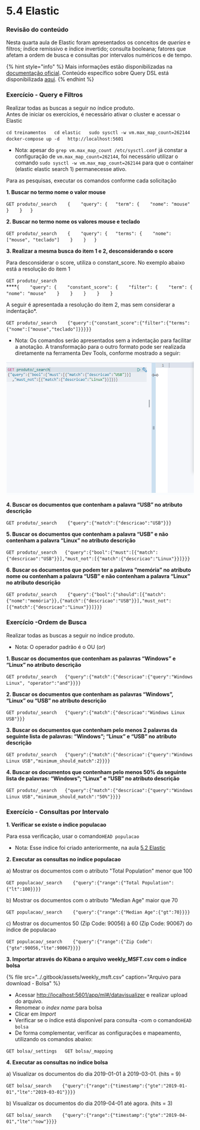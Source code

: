 # 5.4 Elastic

### Revisão do conteúdo

Nesta quarta aula de Elastic foram apresentados os conceitos de _queries_ e filtros; índice remissivo e índice invertido; consulta booleana; fatores que afetam a ordem de busca e consultas por intervalos numéricos e de tempo.

{% hint style="info" %}
 Mais informações estão disponibilizadas na [documentação oficial](https://www.elastic.co/guide/index.html). Conteúdo específico sobre Query DSL está disponibilizada [aqui](https://www.elastic.co/guide/en/elasticsearch/reference/current/query-dsl.html).
{% endhint %}

### **Exercício - Query e Filtros**

Realizar todas as buscas a seguir no índice produto.  
Antes de iniciar os exercícios, é necessário ativar o cluster e acessar o Elastic

`cd treinamentos  
cd elastic  
sudo sysctl -w vm.max_map_count=262144  
docker-compose up -d  
http://localhost:5601`

* Nota: apesar do `grep vm.max_map_count /etc/sysctl.conf` já constar a configuração de `vm.max_map_count=262144`, foi necessário utilizar o comando `sudo sysctl -w vm.max_map_count=262144` para que o container \(elastic elastic search 1\) permanecesse ativo.

Para as pesquisas, executar os comandos conforme cada solicitação

**1. Buscar no termo nome o valor mouse**

`GET produto/_search   
{   
   "query": {  
      "term": {   
         "nome": "mouse"   
      }   
   }  
}`

**2. Buscar no termo nome os valores mouse e teclado**

`GET produto/_search   
{   
   "query": {  
      "terms": {   
         "nome": ["mouse", "teclado"]   
      }   
   }  
}`

**3. Realizar a mesma busca do item 1 e 2, desconsiderando o score**

Para desconsiderar o score, utiliza o constant\_score. No exemplo abaixo está a resolução do item 1

`GET produto/_search`   
****`{   
   "query": {   
      "constant_score": {   
         "filter": {   
            "term": {   
               "nome": "mouse"   
             }   
         }   
      }   
   }   
}`

A seguir é apresentada a resolução do item 2, mas sem considerar a indentação\*.

`GET produto/_search   
{"query":{"constant_score":{"filter":{"terms":{"nome":["mouse","teclado"]}}}}}`

* Nota: Os comandos serão apresentados sem a indentação para facilitar a anotação. A transformação para o outro formato pode ser realizada diretamente na ferramenta Dev Tools, conforme mostrado a seguir: 

![](../.gitbook/assets/m5_aula4_00.gif)

**4. Buscar os documentos que contenham a palavra “USB” no atributo descrição**

`GET produto/_search   
{"query":{"match":{"descricao":"USB"}}}`

**5. Buscar os documentos que contenham a palavra “USB” e não contenham a palavra “Linux” no atributo descrição**

`GET produto/_search  
{"query":{"bool":{"must":[{"match":{"descricao":"USB"}}],"must_not":[{"match":{"descricao":"Linux"}}]}}}`

**6. Buscar os documentos que podem ter a palavra “memória” no atributo nome ou contenham a palavra “USB” e não contenham a palavra “Linux” no atributo descrição**

`GET produto/_search   
{"query":{"bool":{"should":[{"match":{"nome":"memória"}},{"match":{"descricao":"USB"}}],"must_not":[{"match":{"descricao":"Linux"}}]}}}`

### Exercício -Ordem de Busca

Realizar todas as buscas a seguir no índice produto.

* Nota: O operador padrão é o OU \(_or_\)

**1. Buscar os documentos que contenham as palavras “Windows” e “Linux” no atributo descrição**

`GET produto/_search  
{"query":{"match":{"descricao":{"query":"Windows Linux", "operator":"and"}}}}`

**2. Buscar os documentos que contenham as palavras “Windows”, “Linux” ou “USB” no atributo descrição**

`GET produto/_search  
{"query":{"match":{"descricao":"Windows Linux USB"}}}`

**3. Buscar os documentos que contenham pelo menos 2 palavras da seguinte lista de palavras: “Windows”; “Linux” e “USB” no atributo descrição**

`GET produto/_search  
{"query":{"match":{"descricao":{"query":"Windows Linux USB","minimum_should_match":2}}}}`

**4. Buscar os documentos que contenham pelo menos 50% da seguinte lista de palavras: “Windows”; “Linux” e “USB” no atributo descrição**

`GET produto/_search  
{"query":{"match":{"descricao":{"query":"Windows Linux USB","minimum_should_match":"50%"}}}}`

### **Exercício - Consultas por Intervalo**

**1. Verificar se existe o índice populacao**

Para essa verificação, usar o comando`HEAD populacao`

* Nota: Esse índice foi criado anteriormente, na aula [5.2 Elastic](5.2-elastic.md)

**2. Executar as consultas no índice populacao**

a\) Mostrar os documentos com o atributo "Total Population" menor que 100

`GET populacao/_search   
{"query":{"range":{"Total Population":{"lt":100}}}}`

b\) Mostrar os documentos com o atributo "Median Age" maior que 70

`GET populacao/_search   
{"query":{"range":{"Median Age":{"gt":70}}}}`

c\) Mostrar os documentos 50 \(Zip Code: 90056\) à 60 \(Zip Code: 90067\) do índice de populacao

`GET populacao/_search   
{"query":{"range":{"Zip Code":{"gte":90056,"lte":90067}}}}`

**3. Importar através do Kibana o arquivo weekly\_MSFT.csv com o índice bolsa**

{% file src="../.gitbook/assets/weekly\_msft.csv" caption="Arquivo para download - Bolsa" %}

* Acessar [http://localhost:5601/app/ml\#/datavisualizer](http://localhost:5601/app/ml#/datavisualizer) e realizar upload do arquivo.
* Renomear o _index name_ para bolsa
* Clicar em _Import_
* Verificar se o índice está disponível para consulta -com o comando`HEAD bolsa`
* De forma complementar, verificar as configurações e mapeamento, utilizando os comandos abaixo:

`GET bolsa/_settings  
GET bolsa/_mapping`

**4. Executar as consultas no índice bolsa**

a\) Visualizar os documentos do dia 2019-01-01 à 2019-03-01. \(hits = 9\)

`GET bolsa/_search   
{"query":{"range":{"timestamp":{"gte":"2019-01-01","lte":"2019-03-01"}}}}`

b\) Visualizar os documentos do dia 2019-04-01 até agora. \(hits = 3\)

`GET bolsa/_search   
{"query":{"range":{"timestamp":{"gte":"2019-04-01","lte":"now"}}}}`

